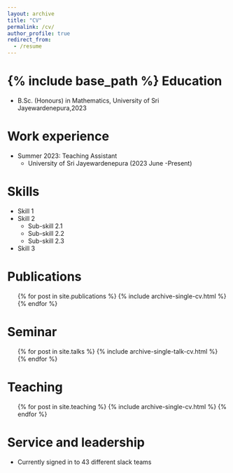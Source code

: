 ```yaml
---
layout: archive
title: "CV"
permalink: /cv/
author_profile: true
redirect_from:
  - /resume
---
```


{% include base_path %}
Education
======
* B.Sc. (Honours) in Mathematics, University of Sri Jayewardenepura,2023

Work experience
======
* Summer 2023: Teaching Assistant
  * University of Sri Jayewardenepura (2023 June -Present)


  
Skills
======
* Skill 1
* Skill 2
  * Sub-skill 2.1
  * Sub-skill 2.2
  * Sub-skill 2.3
* Skill 3

Publications
======
  <ul>{% for post in site.publications %}
    {% include archive-single-cv.html %}
  {% endfor %}</ul>
  
Seminar
======
  <ul>{% for post in site.talks %}
    {% include archive-single-talk-cv.html %}
  {% endfor %}</ul>
  
Teaching
======
  <ul>{% for post in site.teaching %}
    {% include archive-single-cv.html %}
  {% endfor %}</ul>
  
Service and leadership
======
* Currently signed in to 43 different slack teams
